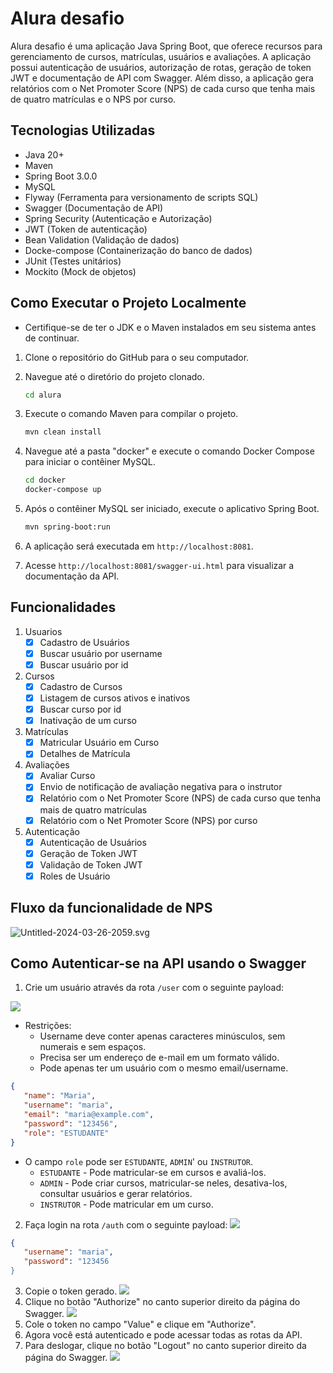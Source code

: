 # Alura desafio

Alura desafio é uma aplicação Java Spring Boot, que oferece recursos para gerenciamento de cursos, matrículas, usuários e avaliações. A aplicação possui autenticação de usuários, autorização de rotas, geração de token JWT e documentação de API com Swagger. Além disso, a aplicação gera relatórios com o Net Promoter Score (NPS) de cada curso que tenha mais de quatro matrículas e o NPS por curso. 

## Tecnologias Utilizadas
- Java 20+
- Maven
- Spring Boot 3.0.0
- MySQL
- Flyway (Ferramenta para versionamento de scripts SQL)
- Swagger (Documentação de API)
- Spring Security (Autenticação e Autorização)
- JWT (Token de autenticação)
- Bean Validation (Validação de dados)
- Docke-compose (Containerização do banco de dados)
- JUnit (Testes unitários)
- Mockito (Mock de objetos)


## Como Executar o Projeto Localmente

- Certifique-se de ter o JDK e o Maven instalados em seu sistema antes de continuar.

1. Clone o repositório do GitHub para o seu computador.

2. Navegue até o diretório do projeto clonado.
    ```bash
    cd alura
    ```
3. Execute o comando Maven para compilar o projeto.
    ```bash
    mvn clean install
    ```
4. Navegue até a pasta "docker" e execute o comando Docker Compose para iniciar o contêiner MySQL.
    ```bash
    cd docker
    docker-compose up
    ```
5. Após o contêiner MySQL ser iniciado, execute o aplicativo Spring Boot.
    ```bash
    mvn spring-boot:run
    ```
6. A aplicação será executada em `http://localhost:8081`.

7. Acesse `http://localhost:8081/swagger-ui.html` para visualizar a documentação da API.


## Funcionalidades

1. Usuarios
    - [x] Cadastro de Usuários
    - [x] Buscar usuário por username
    - [x] Buscar usuário por id
2. Cursos
    - [x] Cadastro de Cursos
    - [x] Listagem de cursos ativos e inativos
    - [x] Buscar curso por id
    - [x] Inativação de um curso
3. Matrículas
    - [x] Matricular Usuário em Curso
    - [x] Detalhes de Matrícula
4. Avaliações
    - [x] Avaliar Curso
    - [x] Envio de notificação de avaliação negativa para o instrutor
    - [x] Relatório com o Net Promoter Score (NPS) de cada curso que tenha mais de quatro matrículas
    - [x] Relatório com o Net Promoter Score (NPS) por curso
5. Autenticação
    - [x] Autenticação de Usuários
    - [x] Geração de Token JWT
    - [x] Validação de Token JWT
    - [x] Roles de Usuário

## Fluxo da funcionalidade de NPS
![Untitled-2024-03-26-2059.svg](..%2F..%2FDownloads%2FUntitled-2024-03-26-2059.svg)

## Como Autenticar-se na API usando o Swagger
1. Crie um usuário através da rota `/user` com o seguinte payload:

<img loading="lazy" src="https://r2.easyimg.io/5h1y9uikb/user.png" ><br>
 - Restrições:
   - Username deve conter apenas caracteres minúsculos, sem numerais e sem espaços.
   - Precisa ser um endereço de e-mail em um formato válido.
   - Pode apenas ter um usuário com o mesmo email/username.
```json
{
   "name": "Maria",
   "username": "maria",
   "email": "maria@example.com",
   "password": "123456",
   "role": "ESTUDANTE"
}
```
- O campo `role` pode ser `ESTUDANTE`, `ADMIN`' ou `INSTRUTOR`.
   - `ESTUDANTE` - Pode matricular-se em cursos e avaliá-los.
   - `ADMIN` - Pode criar cursos, matricular-se neles, desativa-los, consultar usuários e gerar relatórios.
   - `INSTRUTOR` - Pode matricular em um curso.
2. Faça login na rota `/auth` com o seguinte payload:
<img loading="lazy" src="https://r2.easyimg.io/5h1y9uikb/auth.png" ><br>

```json
{
   "username": "maria",
   "password": "123456
}
```
3. Copie o token gerado.
<img loading="lazy" src="https://r2.easyimg.io/5h1y9uikb/token.png" ><br>
4. Clique no botão "Authorize" no canto superior direito da página do Swagger.
<img loading="lazy" src="https://r2.easyimg.io/5h1y9uikb/auth-swagger.png" ><br>
5. Cole o token no campo "Value" e clique em "Authorize".
6. Agora você está autenticado e pode acessar todas as rotas da API.
7. Para deslogar, clique no botão "Logout" no canto superior direito da página do Swagger.
   <img loading="lazy" src="https://r2.easyimg.io/5h1y9uikb/auth-true.png" ><br>



